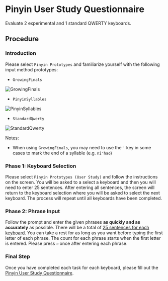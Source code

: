 # Pinyin User Study Questionnaire

Evaluate 2 experimental and 1 standard QWERTY keyboards.


## Procedure


### Introduction

Please select `Pinyin Prototypes` and familiarize yourself with the following input method prototypes:

* `GrowingFinals`

![GrowingFinals](https://raw.githubusercontent.com/rednoah/dual-swipe-pinyin/master/screenshots/PinyinSyllables.gif "GrowingFinals")

* `PinyinSyllables`

![PinyinSyllables](https://raw.githubusercontent.com/rednoah/dual-swipe-pinyin/master/screenshots/PinyinSyllables.gif "PinyinSyllables")

* `StandardQwerty`

![StandardQwerty](https://raw.githubusercontent.com/rednoah/dual-swipe-pinyin/master/screenshots/StandardQwerty.gif "StandardQwerty")


Notes:

* When using `GrowingFinals`, you may need to use the `'` key in some cases to mark the end of a syllable (e.g. `ni'hao`)


### Phase 1: Keyboard Selection
Please select `Pinyin Prototypes (User Study)` and follow the instructions on the screen. You will be asked to a select a keyboard and then you will need to enter 25 sentences. After entering all sentences, the screen will return to the keyboard selection where you will be asked to select the next keyboard. The process will repeat until all keyboards have been completed.


### Phase 2: Phrase Input
Follow the prompt and enter the given phrases **as quickly and as accurately** as possible. There will be a total of [25 sentences for each keyboard](https://raw.githubusercontent.com/rednoah/dual-swipe-pinyin/master/prompter/pilot-study-phrase-set.txt). You can take a rest for as long as you want before typing the first letter of each phrase. The count for each phrase starts when the first letter is entered. Please press `⏎` once after entering each phrase.


### Final Step
Once you have completed each task for each keyboard, please fill out the [Pinyin User Study Questionnaire](https://docs.google.com/forms/d/e/1FAIpQLSecQErq9kOLsQ9SYqXwya4GDMVdWELj1mDBSikwo0Z0vd5EIw/viewform?usp=sf_link).
